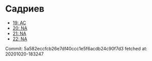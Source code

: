 # Садриев
- [19: AC](19.md)
- [20: NA](20.md)
- [21: NA](21.md)
- [22: NA](22.md)

Commit: 5a582eccfcb26e7df40ccc1e5f6acdb24c90f7d3
 fetched at: 20201020-183247
